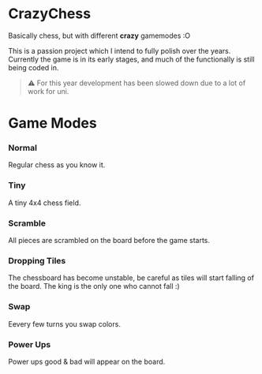 # CrazyChess
Basically chess, but with different __crazy__ gamemodes :O

This is a passion project which I intend to fully polish over the years.
Currently the game is in its early stages, and much of the functionally is still being coded in.
> ⚠ For this year development has been slowed down due to a lot of work for uni.

# Game Modes
### Normal
Regular chess as you know it.
### Tiny
A tiny 4x4 chess field.
### Scramble
All pieces are scrambled on the board before the game starts.
### Dropping Tiles
The chessboard has become unstable, be careful as tiles will start falling of the board. The king is the only one who cannot fall :)
### Swap
Eevery few turns you swap colors.
### Power Ups
Power ups good & bad will appear on the board.
